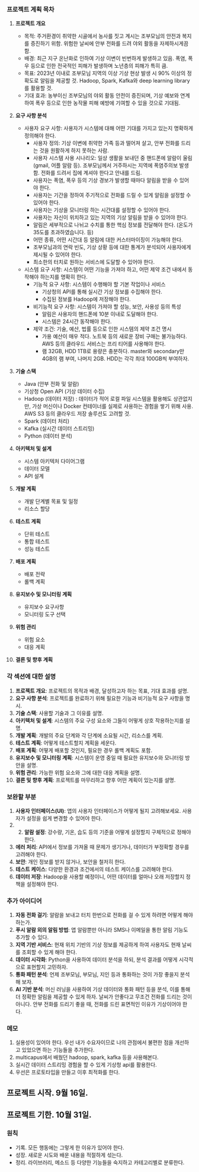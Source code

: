 ### 프로젝트 계획 목차

1. **프로젝트 개요**
    - 목적: 주거환경이 취약한 시골에서 농사를 짓고 계시는 조부모님의 안전과 복지를 증진하기 위함. 위험한 날씨에 안부 전화를 드려 야외 활동을 자제하시게끔 함.
    - 배경: 최근 지구 온난화로 인하여 기상 이변이 빈번하게 발생하고 있음. 폭염, 폭우 등으로 인한 전국적인 피해가 발생하며 노년층의 피해가 특히 큼.
    - 목표: 2023년 이내로 조부모님 지역의 이상 기상 현상 발생 시 90% 이상의 정확도로 알림을 제공할 것. Hadoop, Spark, Kafka와 deep learning library를 활용할 것.
    - 기대 효과: 농부이신 조부모님의 야외 활동 안전이 증진되며, 기상 예보와 연계하여 폭우 등으로 인한 농작물 피해 예방에 기여할 수 있을 것으로 기대됨.

2. **요구 사항 분석**
    - 사용자 요구 사항: 사용자가 시스템에 대해 어떤 기대를 가지고 있는지 명확하게 정의해야 한다.
      - 사용자 정의: 기상 이변에 취약한 가족 등과 떨어져 살고, 안부 전화를 드리는 것을 원활하게 하지 못하는 사람.
      - 사용자 시스템 사용 시나리오: 일상 생활을 보내던 중 핸드폰에 알람이 울림(gmail, 어플 알람 등). 조부모님께서 거주하시는 지역에 폭염주의보 발생함. 전화를 드려서 집에 계셔야 한다고 안내를 드림.
      - 사용자는 폭염, 폭우 등의 기상 경보가 발생할 때마다 알림을 받을 수 있어야 한다.
      - 사용자는 기간을 정하여 주기적으로 전화를 드릴 수 있게 알림을 설정할 수 있어야 한다.
      - 사용자는 기상을 모니터링 하는 시간대를 설정할 수 있어야 한다.
      - 사용자는 자신이 위치하고 있는 지역의 기상 알림을 받을 수 있어야 한다.
      - 알림은 세부적으로 나뉘고 수치를 통한 핵심 정보를 전달해야 한다. (온도가 35도를 초과하였습니다. 등)
      - 어떤 종류, 어떤 시간대 등 알림에 대한 커스터마이징이 가능해야 한다.
      - 조부모님과의 연락 빈도, 기상 상황 등에 대한 통계가 분석되어 사용자에게 제시될 수 있어야 한다.
      - 최소한의 터치로 원하는 서비스에 도달할 수 있어야 한다.
    - 시스템 요구 사항: 시스템이 어떤 기능을 가져야 하고, 어떤 제약 조건 내에서 동작해야 하는지를 명확히 한다.
      - 기능적 요구 사항: 시스템이 수행해야 할 기본 작업이나 서비스
        - 기상청의 API를 통해 실시간 기상 정보를 수집해야 한다.
        - 수집된 정보를 Hadoop에 저장해야 한다.
      - 비기능적 요구 사항: 시스템이 가져야 할 성능, 보안, 사용성 등의 특성
        - 알림은 사용자의 핸드폰에 10분 이내로 도달해야 한다.
        - 시스템은 24시간 동작해야 한다.
      - 제약 조건: 기술, 예산, 법률 등으로 인한 시스템의 제약 조건 명시
        - 가용 예산이 매우 적다. 노트북 등의 새로운 장비 구매는 불가능하다. AWS 등의 클라우드 서비스는 프리 티어를 사용해야 한다.
        - 램 32GB, HDD 1TB로 용량은 충분하다. master와 secondary만 4GB의 램 부여, 나머지 2GB. HDD는 각각 최대 100GB씩 부여하자.

3. **기술 스택**
    - Java (안부 전화 및 알람)
    - 기상청 Open API (기상 데이터 수집)
    - Hadoop (데이터 저장) : 데이터가 적어 로컬 파일 시스템을 활용해도 상관없지만, 가상 머신이나 Docker 컨테이너를 실제로 사용하는 경험을 쌓기 위해 사용. AWS S3 등의 클라우드 저장 솔루션도 고려할 것.
    - Spark (데이터 처리)
    - Kafka (실시간 데이터 스트리밍)
    - Python (데이터 분석)

4. **아키텍처 및 설계**
    - 시스템 아키텍처 다이어그램
    - 데이터 모델
    - API 설계

5. **개발 계획**
    - 개발 단계별 목표 및 일정
    - 리소스 할당

6. **테스트 계획**
    - 단위 테스트
    - 통합 테스트
    - 성능 테스트

7. **배포 계획**
    - 배포 전략
    - 롤백 계획

8. **유지보수 및 모니터링 계획**
    - 유지보수 요구사항
    - 모니터링 도구 선택

9. **위험 관리**
    - 위험 요소
    - 대응 계획

10. **결론 및 향후 계획**

### 각 섹션에 대한 설명

1. **프로젝트 개요**: 프로젝트의 목적과 배경, 달성하고자 하는 목표, 기대 효과를 설명.
2. **요구 사항 분석**: 프로젝트를 완료하기 위해 필요한 기능과 비기능적 요구 사항을 명시.
3. **기술 스택**: 사용할 기술과 그 이유를 설명.
4. **아키텍처 및 설계**: 시스템의 주요 구성 요소와 그들이 어떻게 상호 작용하는지를 설명.
5. **개발 계획**: 개발의 주요 단계와 각 단계에 소요될 시간, 리소스를 계획.
6. **테스트 계획**: 어떻게 테스트할지 계획을 세운다.
7. **배포 계획**: 어떻게 배포할 것인지, 필요한 경우 롤백 계획도 포함.
8. **유지보수 및 모니터링 계획**: 시스템이 운영 중일 때 필요한 유지보수와 모니터링 방안을 설명.
9. **위험 관리**: 가능한 위험 요소와 그에 대한 대응 계획을 설명.
10. **결론 및 향후 계획**: 프로젝트를 마무리하고 향후 어떤 계획이 있는지를 설명.


### 보완할 부분

1. **사용자 인터페이스(UI)**: 앱의 사용자 인터페이스가 어떻게 될지 고려해보세요. 사용자가 설정을 쉽게 변경할 수 있어야 한다.
2. 2. **알람 설정**: 강수량, 기온, 습도 등의 기준을 어떻게 설정할지 구체적으로 정해야 한다.
3. **에러 처리**: API에서 정보를 가져올 때 문제가 생기거나, 데이터가 부정확할 경우를 고려해야 한다.
4. **보안**: 개인 정보를 받지 않거나, 보안을 철저히 한다.
5. **테스트 케이스**: 다양한 환경과 조건에서의 테스트 케이스를 고려해야 한다.
6. **데이터 저장**: Hadoop을 사용할 예정이니, 어떤 데이터를 얼마나 오래 저장할지 정책을 설정해야 한다.

### 추가 아이디어

1. **자동 전화 걸기**: 알람을 보내고 터치 한번으로 전화를 걸 수 있게 하려면 어떻게 해야 하는가.
2. **푸시 알람 외의 알림 방법**: 앱 알람뿐만 아니라 SMS나 이메일을 통한 알림 기능도 추가할 수 있다.
3. **지역 기반 서비스**: 현재 위치 기반의 기상 정보를 제공하게 하여 사용자도 현재 날씨를 조회할 수 있게 해야 한다.
4. **데이터 시각화**: Python을 사용하여 데이터 분석을 하되, 분석 결과를 어떻게 시각적으로 표현할지 고민하자.
5. **통화 패턴 분석**: 언제 조부모님, 부모님, 지인 등과 통화하는 것이 가장 좋을지 분석해 보자.
6. **AI 기반 분석**: 머신 러닝을 사용하여 기상 데이터와 통화 패턴 등을 분석, 이를 통해 더 정확한 알림을 제공할 수 있게 하자. 날씨가 안좋다고 무조건 전화를 드리는 것이 아니다. 안부 전화를 드리기 좋을 때, 전화를 드린 표면적인 이유가 기상이어야 한다.

### 메모
1. 실용성이 있어야 한다. 우선 내가 수요자이므로 나의 관점에서 불편한 점을 개선하고 있었으면 하는 기능들을 추가한다.
2. multicapus에서 배웠던 hadoop, spark, kafka 등을 사용해본다.
3. 실시간 데이터 스트리밍 경험을 할 수 있게 기상청 api를 활용한다.
4. 우선은 프로토타입을 만들고 이후 최적화를 한다.

## 프로젝트 시작. 9월 16일.
## 프로젝트 기한. 10월 31일.

### 원칙
- 기록. 모든 행동에는 그렇게 한 이유가 있어야 한다.
- 성장. 새로운 시도와 배운 내용을 적절하게 섞는다.
- 정리. 라이브러리, 메소드 등 다양한 기능들을 숙지하고 카테고리별로 분류한다.